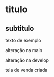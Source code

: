 # titulo
## subtitulo

texto de exemplo

alteração na main

alteração na develop

tela de venda criada